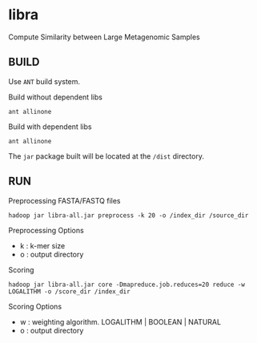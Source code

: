 # libra
Compute Similarity between Large Metagenomic Samples

BUILD
-----
Use `ANT` build system.

Build without dependent libs
```
ant allinone
```

Build with dependent libs
```
ant allinone
```

The `jar` package built will be located at the `/dist` directory.

RUN
---

Preprocessing FASTA/FASTQ files
```
hadoop jar libra-all.jar preprocess -k 20 -o /index_dir /source_dir
```

Preprocessing Options
- k : k-mer size
- o : output directory


Scoring
```
hadoop jar libra-all.jar core -Dmapreduce.job.reduces=20 reduce -w LOGALITHM -o /score_dir /index_dir
```

Scoring Options
- w : weighting algorithm. LOGALITHM | BOOLEAN | NATURAL
- o : output directory


